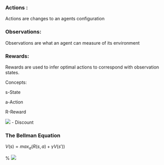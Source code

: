 ### Actions : 
Actions are changes to an agents configuration
### Observations:
Observations are what an agent can measure of its environment
### Rewards:

Rewards are used to infer optimal actions to correspond with observation states.

Concepts:

s-State 

a-Action

R-Reward

<img src="https://render.githubusercontent.com/render/math?math=\Gamma"> - Discount

### The Bellman Equation

$V(s)=max_{a} ( {R(s,a)} + {\gamma V(s')})$


% <img src="https://render.githubusercontent.com/render/math?math={V(s)=max_{a} ( {R(s,a)}  {\gamma V(s')})}"> 
